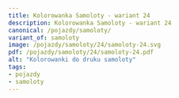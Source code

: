 ```yaml
---
title: Kolorowanka Samoloty - wariant 24
description: Kolorowanka Samoloty - wariant 24
canonical: /pojazdy/samoloty/
variant_of: samoloty
image: /pojazdy/samoloty/24/samoloty-24.svg
pdf: /pojazdy/samoloty/24/samoloty-24.pdf
alt: "Kolorowanki do druku samoloty"
tags:
- pojazdy
- samoloty
---
```

